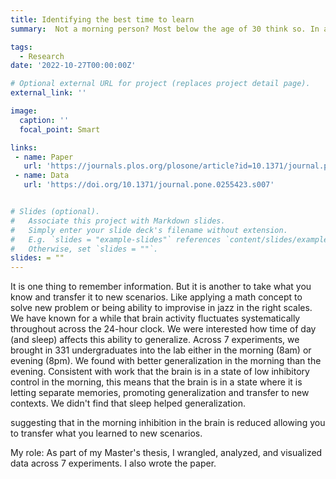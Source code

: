 ```yaml
---
title: Identifying the best time to learn
summary:  Not a morning person? Most below the age of 30 think so. In a collaboration with Harvard Medical School, we tested if the ability for college students to learn and process new information is in fact worse in the morning. Remarkably, we find that the morning is actually the best time to learn new information, especially when we have to go beyond what we learned, and transfer it to new scenarios.

tags:
  - Research
date: '2022-10-27T00:00:00Z'

# Optional external URL for project (replaces project detail page).
external_link: ''

image:
  caption: ''
  focal_point: Smart

links:
 - name: Paper
   url: 'https://journals.plos.org/plosone/article?id=10.1371/journal.pone.0255423'
 - name: Data
   url: 'https://doi.org/10.1371/journal.pone.0255423.s007'


# Slides (optional).
#   Associate this project with Markdown slides.
#   Simply enter your slide deck's filename without extension.
#   E.g. `slides = "example-slides"` references `content/slides/example-slides.md`.
#   Otherwise, set `slides = ""`.
slides: = ""
---
```


It is one thing to remember information. But it is another to take what you know and transfer it to new scenarios. Like applying a math concept to solve  new problem or being ability to improvise in jazz in the right scales. We have known for a while that brain activity fluctuates systematically throughout across the 24-hour clock. We were interested how time of day (and sleep) affects this ability to generalize. Across 7 experiments, we brought in 331 undergraduates into the lab either in the morning (8am) or evening (8pm). We found with better generalization in the morning than the evening. Consistent with work that the brain is in a state of low inhibitory control in the morning, this means that the brain is in a state where it is letting  separate memories, promoting generalization and transfer to new contexts. We didn't find that sleep helped generalization.

 suggesting that in the morning inhibition in the brain is reduced allowing you to transfer what you learned to new scenarios.

My role: As part of my Master's thesis, I wrangled, analyzed, and visualized data across 7 experiments. I also wrote the paper.
